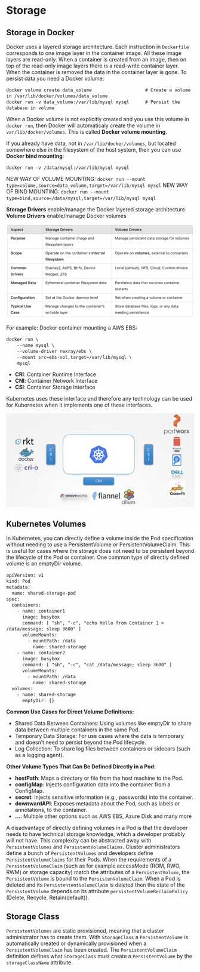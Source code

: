 # Storage

## Storage in Docker

Docker uses a layered storage architecture. Each instruction in `Dockerfile` corresponds to one image layer in the container image. All these image layers are read-only. When a container is created from an image, then on top of the read-only image layers there is a read-write container layer. When the container is removed the data in the container layer is gone. To persist data you need a Docker volume:

```
docker volume create data_volume                    # Create a volume in /var/lib/docker/volumes/data_volume
docker run -v data_volume:/var/lib/mysql mysql      # Persist the database in volume
```

When a Docker volume is not explicitly created and you use this volume in `docker run`, then Docker will automaticaly create the volume in `var/lib/docker/volumes`. This is called **Docker volume mounting**.

If you already have data, not in `/var/lib/docker/volumes`, but located somewhere else in the filesystem of the host system, then you can use **Docker bind mounting**:

```
docker run -v /data/mysql:/var/lib/mysql mysql
```

NEW WAY OF VOLUME MOUNTING: `docker run --mount type=volume,source=data_volume,target=/var/lib/mysql mysql`
NEW WAY OF BIND MOUNTING: `docker run --mount type=bind,source=/data/mysql,target=/var/lib/mysql mysql`

**Storage Drivers** enable/manage the Docker layered storage architecture.
**Volume Drivers** enable/manage Docker volumes

![Storage Drivers versus Volume Drivers](storage_volume_drivers.png)

For example: Docker container mounting a AWS EBS:

```
docker run \
    --name mysql \
    --volume-driver rexray/ebs \
    --mount src=ebs-vol,target=/var/lib/mysql \
    mysql
```

- **CRI**: Container Runtime Interface
- **CNI**: Container Network Interface
- **CSI**: Container Storage Interface

Kubernetes uses these interface and therefore any technology can be used for Kubernetes when it implements one of these interfaces.

![Interfaces](interfaces.png)

## Kubernetes Volumes

In Kubernetes, you can directly define a volume inside the Pod specification without needing to use a PersistentVolume or PersistentVolumeClaim. This is useful for cases where the storage does not need to be persistent beyond the lifecycle of the Pod or container. One common type of directly defined volume is an emptyDir volume.

```
apiVersion: v1
kind: Pod
metadata:
  name: shared-storage-pod
spec:
  containers:
    - name: container1
      image: busybox
      command: [ "sh", "-c", "echo Hello from Container 1 > /data/message; sleep 3600" ]
      volumeMounts:
        - mountPath: /data
          name: shared-storage
    - name: container2
      image: busybox
      command: [ "sh", "-c", "cat /data/message; sleep 3600" ]
      volumeMounts:
        - mountPath: /data
          name: shared-storage
  volumes:
    - name: shared-storage
      emptyDir: {}

```

**Common Use Cases for Direct Volume Definitions:**

- Shared Data Between Containers: Using volumes like emptyDir to share data between multiple containers in the same Pod.
- Temporary Data Storage: For use cases where the data is temporary and doesn’t need to persist beyond the Pod lifecycle.
- Log Collection: To share log files between containers or sidecars (such as a logging agent).

**Other Volume Types That Can Be Defined Directly in a Pod:**

- **hostPath**: Maps a directory or file from the host machine to the Pod.
- **configMap**: Injects configuration data into the container from a ConfigMap.
- **secret**: Injects sensitive information (e.g., passwords) into the container.
- **downwardAPI**: Exposes metadata about the Pod, such as labels or annotations, to the container.
- **...**: Multiple other options such as AWS EBS, Azure Disk and many more

A disadvantage of directly defining volumes in a Pod is that the developer needs to have technical storage knowledge, which a developer probably will not have. This complexity can be abstracted away with `PersistentVolumes` and `PersistentVolumeClaims`. Cluster administrators define a bunch of `PersistentVolumes` and developers define `PersistentVolumeClaims` for their Pods. When the requirements of a `PersistentVolumeClaim` (such as for example accessMode (ROM, RWO, RWM) or storage capacity) match the attributes of a `PersistentVolume`, the `PersistentVolume` is bound to the `PersistenVolumeClaim`. When a Pod is deleted and its `PersistententVolumeClaim` is deleted then the state of the `PersistentVolume` depends on its attribute `persistentVolumeReclaimPolicy` (Delete, Recycle, Retain(default)).

## Storage Class

`PersistentVolumes` are static provisioned, meaning that a cluster administrator has to create them. With `StorageClass` a `PersistentVolume` is automatically created or dynamically provisioned when a `PersistentVolumeClaim` has been created. The `PersistentVolumeClaim` definition defines what `StorageClass` must create a `PersistentVolume` by the `storageClassName` attribute.
